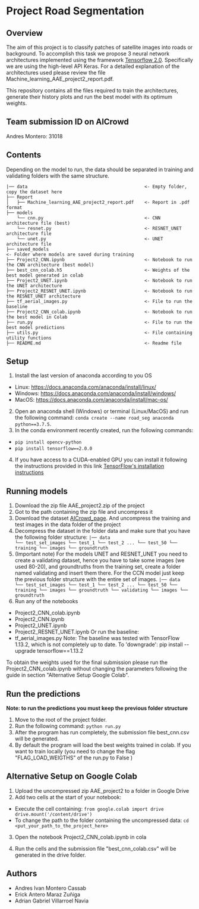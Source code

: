 # Project Road Segmentation
## Overview
The aim of this project is to classify patches of satellite images into roads or background. To accomplish this task we propose 3 neural network architectures implemented using the framework [Tensorflow 2.0](https://www.tensorflow.org). Specifically we are using the high-level API Keras.   For a detailed explanation of the architectures used please review the file Machine_learning_AAE_project2_report.pdf.

This repository contains all the files required to train the architectures, generate their history plots and run the best model with its optimum weights.
## Team submission ID on AICrowd

Andres Montero: 31018    

## Contents
Depending on the model to run, the data should be separated in training and validating folders
with the same structure.

```
|── data                                            <- Empty folder, copy the dataset here
├── Report
│   ├── Machine_learning_AAE_project2_report.pdf    <- Report in .pdf format
├── models
    └── cnn.py                                      <- CNN architecture file (best)
    └── resnet.py                                   <- RESNET_UNET architecture file
    └── unet.py                                     <- UNET architecture file
├── saved_models									                  <- Folder where models are saved during training
├── Project2_CNN.ipynb                              <- Notebook to run the CNN architecture (best model)         
├── best_cnn_colab.h5                               <- Weights of the best model generated in colab
├── Project2_UNET.ipynb                             <- Notebook to run the UNET architecture
├── Project2_RESNET_UNET.ipynb                      <- Notebook to run the RESNET_UNET architecture
├── tf_aerial_images.py                             <- File to run the baseline
├── Project2_CNN_colab.ipynb                        <- Notebook to run the best model in Colab
├── run.py                                          <- File to run the best model predictions
├── utils.py                                        <- File containing utility functions
├── README.md                                       <- Readme file
```

## Setup
1. Install the last version of anaconda according to you OS
* Linux: https://docs.anaconda.com/anaconda/install/linux/   
* Windows: https://docs.anaconda.com/anaconda/install/windows/
* MacOS: https://docs.anaconda.com/anaconda/install/mac-os/
2. Open an anaconda shell (Windows) or terminal (Linux/MacOS) and run the following command:
    `conda create --name road_seg anaconda python==3.7.5`.
3. In the conda environment recently created, run the following commands:
- `pip install opencv-python`
- `pip install tensorflow==2.0.0`

4. If you have access to a CUDA-enabled GPU you can install it following the instructions provided in this link [TensorFlow's installation instructions](https://www.tensorflow.org/install/gpu)

## Running models

1. Download the zip file AAE_project2.zip of the project
2. Got to the path containing the zip file and uncompress it
3. Download the dataset
[AICrowd_page](https://www.aicrowd.com/challenges/epfl-ml-road-segmentation-2019/dataset_files). And uncompress the training and test images in the data folder of the project
4. Decompress the dataset in the folder data and make sure that you have the
following folder structure:
`|── data                               
    └── test_set_images
        └── test_1
        └── test_2
        ...
        └── test_50
    └── training
        └── images
        └── groundtruth
`
5. (Important note) For the models UNET and RESNET_UNET you need to create a validating dataset, hence you have to take some images (we used 80-20), and groundtruths from the training set, create a folder named validating and insert them there. For the CCN model just keep the previous folder structure with the entire set of images.
    `|── data                               
   └── test_set_images
       └── test_1
       └── test_2
       ...
     └── test_50
   └── training
       └── images
       └── groundtruth
   └── validating
       └── images
       └── groundtruth
    `
7. Run any of the notebooks
- Project2_CNN_colab.ipynb
- Project2_CNN.ipynb
- Project2_UNET.ipynb
- Project2_RESNET_UNET.ipynb
Or run the baseline:
- tf_aerial_images.py
Note: The baseline was tested with TensorFlow 1.13.2, which is not completely up to date.
To 'downgrade': pip install --upgrade tensorflow==1.13.2

To obtain the weights used for the final submission please run the Project2_CNN_colab.ipynb without changing the parameters following the guide in section "Alternative Setup Google Colab".

## Run the predictions
**Note: to run the predictions you  must keep the previous folder structure**

1. Move to the root of the project folder.
2. Run the following command:
`python run.py`
3. After the program has run completely, the submission file best_cnn.csv will be generated.
4. By default the program will load the best weights trained in colab. If you want to train locally (you need to change the flag "FLAG_LOAD_WEIGTHS" of the run.py to False )

## Alternative Setup on Google Colab
1. Upload the uncompressed zip AAE_project2 to a folder in Google Drive
2. Add two cells at the start of your notebook:
- Execute the cell containing:
`from google.colab import drive
drive.mount('/content/drive')`
- To change the path to the folder containing the uncompressed data:
``cd <put_your_path_to_the_project_here>``

3. Open the notebook Project2_CNN_colab.ipynb  in cola

4. Run the cells and the submission file "best_cnn_colab.csv" will be generated in the drive folder.


## Authors
- Andres Ivan Montero Cassab
- Erick Antero Maraz Zuñiga
- Adrian Gabriel Villarroel Navia
